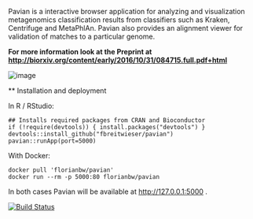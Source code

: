 Pavian is a interactive browser application for analyzing and visualization metagenomics classification results from classifiers such as 
Kraken, Centrifuge and MetaPhlAn. Pavian also provides an alignment viewer for validation of matches to a particular genome.

**For more information look at the Preprint at http://biorxiv.org/content/early/2016/10/31/084715.full.pdf+html**

![image](https://cloud.githubusercontent.com/assets/516060/20188595/5c8b9808-a747-11e6-9235-296a2314659a.png)

** Installation and deployment

In R / RStudio:

    ## Installs required packages from CRAN and Bioconductor
    if (!require(devtools)) { install.packages("devtools") }
    devtools::install_github("fbreitwieser/pavian")
    pavian::runApp(port=5000)

With Docker:

    docker pull 'florianbw/pavian'
    docker run --rm -p 5000:80 florianbw/pavian

In both cases Pavian will be available at http://127.0.0.1:5000 .

[![Build Status](https://travis-ci.org/fbreitwieser/pavian.svg?branch=master)](https://travis-ci.org/fbreitwieser/pavian)
